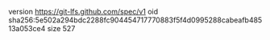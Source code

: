 version https://git-lfs.github.com/spec/v1
oid sha256:5e502a294bdc2288fc904454717770883f5f4d0995288cabeafb48513a053ce4
size 527

